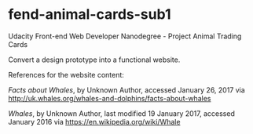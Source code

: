 # fend-animal-cards-sub1
Udacity Front-end Web Developer Nanodegree - Project Animal Trading Cards

Convert a design prototype into a functional website.

References for the website content:

*Facts about Whales*, by Unknown Author, accessed January 26, 2017 via http://uk.whales.org/whales-and-dolphins/facts-about-whales

*Whales*, by Unknown Author, last modified 19 January 2017, accessed January 2016 via https://en.wikipedia.org/wiki/Whale
